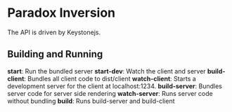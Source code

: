 # Paradox Inversion

The API is driven by Keystonejs.

## Building and Running

**start**: Run the bundled server
**start-dev**: Watch the client and server
**build-client**: Bundles all client code to dist/client
**watch-client**: Starts a development server for the client at localhost:1234.
**build-server**: Bundles server code for server side rendering
**watch-server**: Runs server code without bundling
**build**: Runs build-server and build-client
